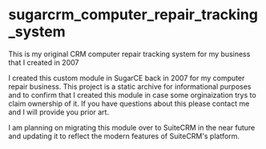 # sugarcrm_computer_repair_tracking_system
This is my original CRM computer repair tracking system for my business that I created in 2007

I created this custom module in SugarCE back in 2007 for my computer repair business. This project is a static archive for informational purposes and to confirm that I created this module in case some orginaization trys to claim ownership of it. If you have questions about this please contact me and I will provide you prior art.

I am planning on migrating this module over to SuiteCRM in the near future and updating it to reflect the modern features of SuiteCRM's platform.
